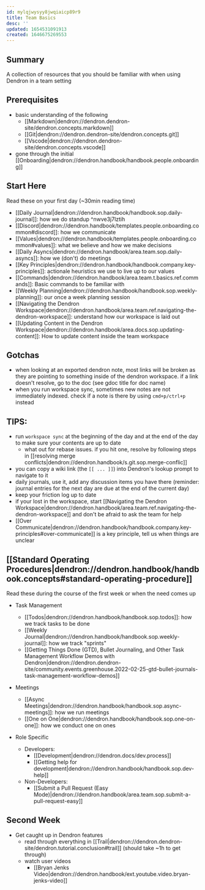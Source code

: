 ```yaml
---
id: mylqjwysyy8jwqiaicp89r9
title: Team Basics
desc: ''
updated: 1654531091913
created: 1646675269553
---
```


## Summary

A collection of resources that you should be familiar with when using Dendron in a team setting

## Prerequisites
- basic understanding of the following
    - [[Markdown|dendron://dendron.dendron-site/dendron.concepts.markdown]]
    - [[Git|dendron://dendron.dendron-site/dendron.concepts.git]]
    - [[Vscode|dendron://dendron.dendron-site/dendron.concepts.vscode]]
- gone through the initial [[Onboarding|dendron://dendron.handbook/handbook.people.onboarding]]

## Start Here
Read these on your first day (~30min reading time)

- [[Daily Journal|dendron://dendron.handbook/handbook.sop.daily-journal]]: how we do standup ^nwve3j7lztih
- [[Discord|dendron://dendron.handbook/templates.people.onboarding.common#discord]]: how we communicate
- [[Values|dendron://dendron.handbook/templates.people.onboarding.common#values]]: what we believe and how we make decisions
- [[Daily Asyncs|dendron://dendron.handbook/area.team.sop.daily-asyncs]]: how we (don't) do meetings
- [[Key Principles|dendron://dendron.handbook/handbook.company.key-principles]]: actionale heuristics we use to live up to our values
- [[Commands|dendron://dendron.handbook/area.team.t.basics.ref.commands]]: Basic commands to be familiar with
- [[Weekly Planning|dendron://dendron.handbook/handbook.sop.weekly-planning]]: our once a week planning session
- [[Navigating the Dendron Workspace|dendron://dendron.handbook/area.team.ref.navigating-the-dendron-workspace]]: understand how our workspace is laid out
- [[Updating Content in the Dendron Workspace|dendron://dendron.handbook/area.docs.sop.updating-content]]: How to update content inside the team workspace

## Gotchas
- when looking at an exported dendron note, most links will be broken as they are pointing to something inside of the dendron workspace. if a link doesn't resolve, go to the doc (see gdoc title for doc name)
- when you run workspace sync, sometimes new notes are not immediately indexed. check if a note is there by using `cmd+p/ctrl+p` instead

## TIPS:
- run `workspace sync` at the beginning of the day and at the end of the day to make sure your contents are up to date 
  - what out for rebase issues. if you hit one, resolve by following steps in [[resolving merge conflicts|dendron://dendron.handbook/s.git.sop.merge-conflic]]
- you can copy a wiki link (the `[[ ... ]]`) into Dendron's lookup prompt to navigate to it
- daily journals, use it, add any discussion items you have there (reminder: journal entries for the next day are due at the end of the current day)
- keep your friction log up to date
- if your lost in the workspace, start [[Navigating the Dendron Workspace|dendron://dendron.handbook/area.team.ref.navigating-the-dendron-workspace]] and don't be afraid to ask the team for help
- [[Over Communicate|dendron://dendron.handbook/handbook.company.key-principles#over-communicate]] is a key principle, tell us when things are unclear

## [[Standard Operating Procedures|dendron://dendron.handbook/handbook.concepts#standard-operating-procedure]]

Read these during the course of the first week or when the need comes up

- Task Management
    - [[Todos|dendron://dendron.handbook/handbook.sop.todos]]: how we track tasks to be done
    - [[Weekly Journal|dendron://dendron.handbook/handbook.sop.weekly-journal]]: how we track "sprints"
    - [[Getting Things Done (GTD), Bullet Journaling, and Other Task Management Workflow Demos with Dendron|dendron://dendron.dendron-site/community.events.greenhouse.2022-02-25-gtd-bullet-journals-task-management-workflow-demos]]

- Meetings
    - [[Async Meetings|dendron://dendron.handbook/handbook.sop.async-meetings]]: how we run meetings
    - [[One on One|dendron://dendron.handbook/handbook.sop.one-on-one]]: how we conduct one on ones

- Role Specific
    - Developers:
        - [[Development|dendron://dendron.docs/dev.process]]
        - [[Getting help for development|dendron://dendron.handbook/handbook.sop.dev-help]]
    - Non-Developers:
        - [[Submit a Pull Request (Easy Mode)|dendron://dendron.handbook/area.team.sop.submit-a-pull-request-easy]]

## Second Week 
- Get caught up in Dendron features
    - read through everything in [[Trail|dendron://dendron.dendron-site/dendron.tutorial.conclusion#trail]] (should take ~1h to get through)
    - watch user videos
        - [[Bryan Jenks Video|dendron://dendron.handbook/ext.youtube.video.bryan-jenks-video]]